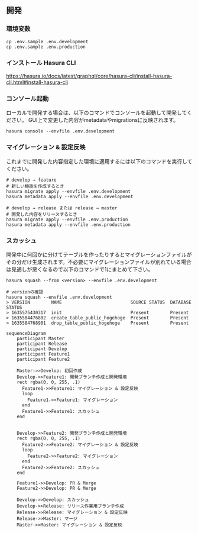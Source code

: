 
## 開発


### 環境変数
```shell
cp .env.sample .env.development
cp .env.sample .env.production
```

###  インストール Hasura CLI
https://hasura.io/docs/latest/graphql/core/hasura-cli/install-hasura-cli.html#install-hasura-cli

### コンソール起動
ローカルで開発する場合は、以下のコマンドでコンソールを起動して開発してください。
GUI上で変更した内容がmetadataやmigrationsに反映されます。

```shell
hasura console --envfile .env.development
```

### マイグレーション & 設定反映
これまでに開発した内容指定した環境に適用するには以下のコマンドを実行してください。

```shell
# develop → feature
# 新しい機能を作成するとき
hasura migrate apply --envfile .env.development
hasura metadata apply --envfile .env.development

# develop → release または release → master
# 開発した内容をリリースするとき
hasura migrate apply --envfile .env.production
hasura metadata apply --envfile .env.production
```

### スカッシュ
開発中に何回かに分けてテーブルを作ったりするとマイグレーションファイルがその分だけ生成されます。不必要にマイグレーションファイルが別れている場合は見通しが悪くなるので以下のコマンドで1にまとめて下さい。


```shell
hasura squash --from <version> --envfile .env.development

# versionの確認
hasura squash --envfile .env.development
> VERSION        NAME                          SOURCE STATUS  DATABASE STATUS
> 1635575430317  init                          Present        Present
> 1635584476802  create_table_public_hogehoge  Present        Present
> 1635584768981  drop_table_public_hogehoge    Present        Present
```


```mermaid
sequenceDiagram
    participant Master
    participant Release
    participant Develop
    participant Feature1
    participant Feature2

    Master->>Develop: 初回作成
    Develop->>Feature1: 開発ブランチ作成と開発環境
    rect rgba(0, 0, 255, .1)
      Feature1->>Feature1: マイグレーション & 設定反映
      loop
        Feature1->>Feature1: マイグレーション
      end
      Feature1->>Feature1: スカッシュ
    end
    

    Develop->>Feature2: 開発ブランチ作成と開発環境
    rect rgba(0, 0, 255, .1)
      Feature2->>Feature2: マイグレーション & 設定反映
      loop
        Feature2->>Feature2: マイグレーション
      end
      Feature2->>Feature2: スカッシュ
    end

    Feature1->>Develop: PR & Merge
    Feature2->>Develop: PR & Merge
    
    Develop->>Develop: スカッシュ
    Develop->>Release: リリース作業用ブランチ作成
    Release->>Release: マイグレーション & 設定反映
    Release->>Master: マージ
    Master->>Master: マイグレーション & 設定反映

```
